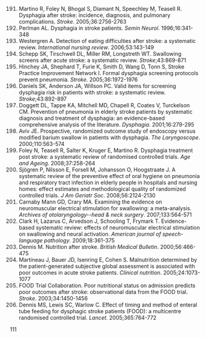 191) Martino R, Foley N, Bhogal S, Diamant N, Speechley M, Teasell R. Dysphagia after stroke: incidence, diagnosis, and pulmonary complications. *Stroke*. 2005;36:2756-2763
192) Perlman AL. Dysphagia in stroke patients. *Semin Neurol*. 1996;16:341-348
193) Westergren A. Detection of eating difficulties after stroke: a systematic review. *International nursing review*. 2006;53:143-149
194) Schepp SK, Tirschwell DL, Miller RM, Longstreth WT. Swallowing screens after acute stroke: a systematic review. *Stroke*;43:869-871
195) Hinchey JA, Shephard T, Furie K, Smith D, Wang D, Tonn S, Stroke Practice Improvement Network I. Formal dysphagia screening protocols prevent pneumonia. *Stroke*. 2005;36:1972-1976
196) Daniels SK, Anderson JA, Willson PC. Valid items for screening dysphagia risk in patients with stroke: a systematic review. *Stroke*;43:892-897
197) Doggett DL, Tappe KA, Mitchell MD, Chapell R, Coates V, Turckelson CM. Prevention of pneumonia in elderly stroke patients by systematic diagnosis and treatment of dysphagia: an evidence-based comprehensive analysis of the literature. *Dysphagia*. 2001;16:279-295
198) Aviv JE. Prospective, randomized outcome study of endoscopy versus modified barium swallow in patients with dysphagia. *The Laryngoscope*. 2000;110:563-574
199) Foley N, Teasell R, Salter K, Kruger E, Martino R. Dysphagia treatment post stroke: a systematic review of randomised controlled trials. *Age and Ageing*. 2008;37:258-264
200) Sjögren P, Nilsson E, Forsell M, Johansson O, Hoogstraate J. A systematic review of the preventive effect of oral hygiene on pneumonia and respiratory tract infection in elderly people in hospitals and nursing homes: effect estimates and methodological quality of randomized controlled trials. *J Am Geriatr Soc*. 2008;56:2124-2130
201) Carnaby Mann GD, Crary MA. Examining the evidence on neuromuscular electrical stimulation for swallowing: a meta-analysis. *Archives of otolaryngology--head & neck surgery*. 2007;133:564-571
202) Clark H, Lazarus C, Arvedson J, Schooling T, Frymark T. Evidence-based systematic review: effects of neuromuscular electrical stimulation on swallowing and neural activation. *American journal of speech-language pathology*. 2009;18:361-375
203) Dennis M. Nutrition after stroke. *British Medical Bulletin*. 2000;56:466-475
204) Martineau J, Bauer JD, Isenring E, Cohen S. Malnutrition determined by the patient-generated subjective global assessment is associated with poor outcomes in acute stroke patients. *Clinical nutrition*. 2005;24:1073-1077
205) FOOD Trial Collaboration. Poor nutritional status on admission predicts poor outcomes after stroke: observational data from the FOOD trial. *Stroke*. 2003;34:1450-1456
206) Dennis MS, Lewis SC, Warlow C. Effect of timing and method of enteral tube feeding for dysphagic stroke patients (FOOD): a multicentre randomised controlled trial. *Lancet*. 2005;365:764-772

<PAGE>111